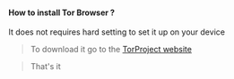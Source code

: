 #### How to install Tor Browser ?
<p>
It does not requires hard setting to set it up on your device
</p>

> To download it go to the [TorProject website](https://www.torproject.org/download/)

>That's it
